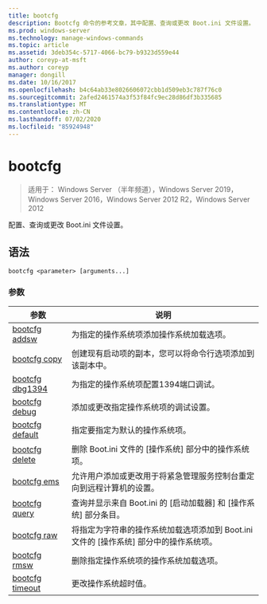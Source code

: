```yaml
---
title: bootcfg
description: Bootcfg 命令的参考文章，其中配置、查询或更改 Boot.ini 文件设置。
ms.prod: windows-server
ms.technology: manage-windows-commands
ms.topic: article
ms.assetid: 3deb354c-5717-4066-bc79-b9323d559e44
author: coreyp-at-msft
ms.author: coreyp
manager: dongill
ms.date: 10/16/2017
ms.openlocfilehash: b4c64ab33e8026606072cbb1d509eb3c787f76c0
ms.sourcegitcommit: 2afed2461574a3f53f84fc9ec28d86df3b335685
ms.translationtype: MT
ms.contentlocale: zh-CN
ms.lasthandoff: 07/02/2020
ms.locfileid: "85924948"
---
```

# <a name="bootcfg"></a>bootcfg

> 适用于： Windows Server （半年频道），Windows Server 2019，Windows Server 2016，Windows Server 2012 R2，Windows Server 2012

配置、查询或更改 Boot.ini 文件设置。

## <a name="syntax"></a>语法

```
bootcfg <parameter> [arguments...]
```

### <a name="parameters"></a>参数

| 参数 | 说明 |
| --------- | ----------- |
| [bootcfg addsw](bootcfg-addsw.md) | 为指定的操作系统项添加操作系统加载选项。 |
| [bootcfg copy](bootcfg-copy.md) | 创建现有启动项的副本，您可以将命令行选项添加到该副本中。 |
| [bootcfg dbg1394](bootcfg-dbg1394.md) | 为指定的操作系统项配置1394端口调试。 |
| [bootcfg debug](bootcfg-debug.md) | 添加或更改指定操作系统项的调试设置。 |
| [bootcfg default](bootcfg-default.md) | 指定要指定为默认的操作系统项。 |
| [bootcfg delete](bootcfg-delete.md) | 删除 Boot.ini 文件的 [操作系统] 部分中的操作系统项。 |
| [bootcfg ems](bootcfg-ems.md) | 允许用户添加或更改用于将紧急管理服务控制台重定向到远程计算机的设置。 |
| [bootcfg query](bootcfg-query.md) | 查询并显示来自 Boot.ini 的 [启动加载器] 和 [操作系统] 部分条目。 |
| [bootcfg raw](bootcfg-raw.md) | 将指定为字符串的操作系统加载选项添加到 Boot.ini 文件的 [操作系统] 部分中的操作系统项。 |
| [bootcfg rmsw](bootcfg-rmsw.md) | 删除指定操作系统项的操作系统加载选项。 |
| [bootcfg timeout](bootcfg-timeout.md) | 更改操作系统超时值。 |
